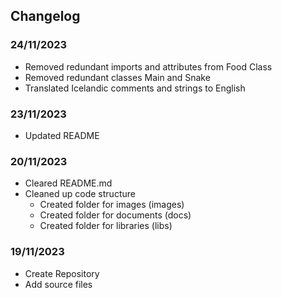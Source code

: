 ## Changelog

### 24/11/2023
- Removed redundant imports and attributes from Food Class
- Removed redundant classes Main and Snake
- Translated Icelandic comments and strings to English

### 23/11/2023
- Updated README

### 20/11/2023
- Cleared README.md
- Cleaned up code structure
    - Created folder for images (images)
    - Created folder for documents (docs)
    - Created folder for libraries (libs)

### 19/11/2023
- Create Repository
- Add source files
